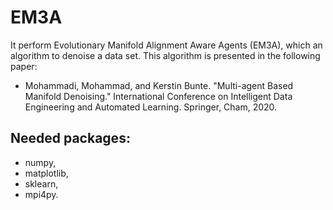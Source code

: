 # EM3A

It perform Evolutionary Manifold Alignment Aware Agents (EM3A), which an algorithm to denoise a data set. This algorithm is presented in the following paper:
- Mohammadi, Mohammad, and Kerstin Bunte. "Multi-agent Based Manifold Denoising." International Conference on Intelligent Data Engineering and Automated Learning. Springer, Cham, 2020.

## Needed packages:
- numpy,
- matplotlib,
- sklearn,
- mpi4py.

